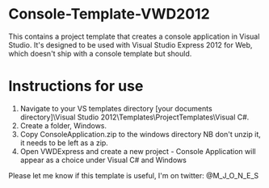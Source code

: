 Console-Template-VWD2012
========================

This contains a project template that creates a console application in Visual Studio. It's designed to be used with Visual Studio Express 2012 for Web, which doesn't ship with a console template but should.

Instructions for use
====================

1. Navigate to your VS templates directory [your documents directory]\Visual Studio 2012\Templates\ProjectTemplates\Visual C#.
2. Create a folder, Windows.
3. Copy ConsoleApplication.zip to the windows directory NB don't unzip it, it needs to be left as a zip.
4. Open VWDExpress and create a new project - Console Application will appear as a choice under Visual C# and Windows

Please let me know if this template is useful, I'm on twitter: @M_J_O_N_E_S